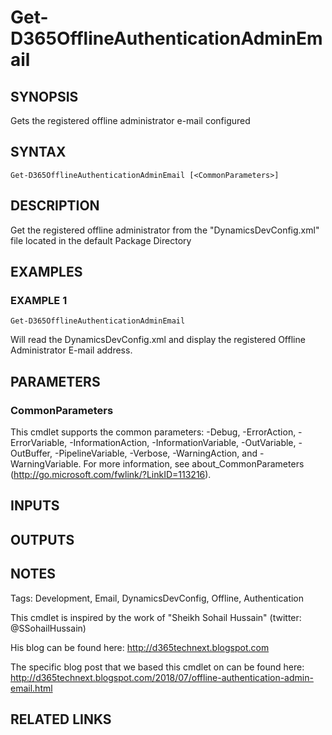 ﻿---
external help file: d365fo.tools-help.xml
Module Name: d365fo.tools
online version:
schema: 2.0.0
---

# Get-D365OfflineAuthenticationAdminEmail

## SYNOPSIS
Gets the registered offline administrator e-mail configured

## SYNTAX

```
Get-D365OfflineAuthenticationAdminEmail [<CommonParameters>]
```

## DESCRIPTION
Get the registered offline administrator from the "DynamicsDevConfig.xml" file located in the default Package Directory

## EXAMPLES

### EXAMPLE 1
```
Get-D365OfflineAuthenticationAdminEmail
```

Will read the DynamicsDevConfig.xml and display the registered Offline Administrator E-mail address.

## PARAMETERS

### CommonParameters
This cmdlet supports the common parameters: -Debug, -ErrorAction, -ErrorVariable, -InformationAction, -InformationVariable, -OutVariable, -OutBuffer, -PipelineVariable, -Verbose, -WarningAction, and -WarningVariable.
For more information, see about_CommonParameters (http://go.microsoft.com/fwlink/?LinkID=113216).

## INPUTS

## OUTPUTS

## NOTES
Tags: Development, Email, DynamicsDevConfig, Offline, Authentication

This cmdlet is inspired by the work of "Sheikh Sohail Hussain" (twitter: @SSohailHussain)

His blog can be found here:
http://d365technext.blogspot.com

The specific blog post that we based this cmdlet on can be found here:
http://d365technext.blogspot.com/2018/07/offline-authentication-admin-email.html

## RELATED LINKS
